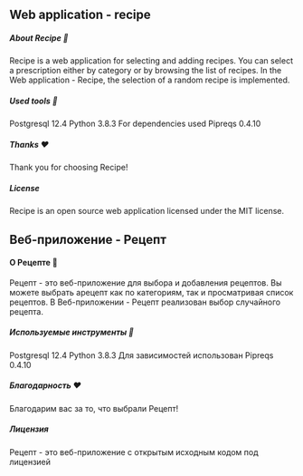 ## Web application - recipe

##### About Recipe :fork_and_knife:

Recipe is a web application for selecting and adding recipes. You can select a prescription either by category or by browsing the list of recipes. In the Web application - Recipe, the selection of a random recipe is implemented.

##### Used tools :snake:

Postgresql 12.4 
Python 3.8.3 
For dependencies used Pipreqs 0.4.10

##### Thanks :heart:

Thank you for choosing Recipe!

##### License

Recipe is an open source web application licensed under the MIT license.


## Веб-приложение - Рецепт

#### О Рецепте :fork_and_knife:

Рецепт - это веб-приложение для выбора и добавления рецептов. Вы можете выбрать арецепт как по категориям, так и просматривая список рецептов. В Веб-приложении - Рецепт реализован выбор случайного рецепта.

##### Используемые инструменты :snake:

Postgresql 12.4 
Python 3.8.3 
Для зависимостей использован Pipreqs 0.4.10

##### Благодарность :heart:

Благодарим вас за то, что выбрали Рецепт!

##### Лицензия

Рецепт - это веб-приложение с открытым исходным кодом под лицензией